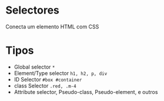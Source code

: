 # Selectores

Conecta um elemento HTML com CSS

# Tipos

* Global selector `*`
* Element/Type selector `h1, h2, p, div`
* ID Selector `#box #container`
* class Selector `.red, .m-4`
* Attribute selector, Pseudo-class, Pseudo-element, e outros
